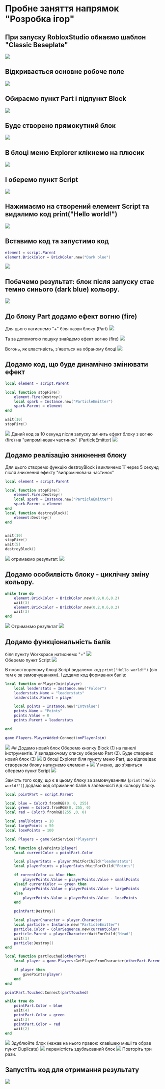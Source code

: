 # Пробне заняття напрямок "Розробка ігор"
## При запуску RobloxStudio обиаємо шаблон "Classic Beseplate"
<img src = "img/RobloxStudio1.jpg">

## Відкривається основне робоче поле
<img src = "img/RobloxStudio2.jpg">

## Обираємо пункт Part і підпункт Block
<img src = "img/RobloxStudio3.jpg">

## Буде створено прямокутний блок 
<img src = "img/RobloxStudio4.jpg">

## В блоці меню Explorer клікнемо на плюсик 
<img src = "img/RobloxStudio5.jpg">

## І оберемо пункт Script
<img src = "img/script.jpg">

## Нажимаємо на створений елемент Script та видалимо код print("Hello world!")

<img src = "img/RobloxStudio7.jpg">

## Вставимо код та запустимо код

```lua
element = script.Parent
element.BrickColor = BrickColor.new("Dark blue")
```
<img src = "img/RobloxStudio8.jpg">

## Побачемо результат: блок після запуску стає темно синього (dark blue) кольору.

<img src = "img/RobloxStudio9.jpg">

## До блоку Part додамо ефект вогню (fire)
Для цього натиснемо "+" біля назви блоку (Part) 
<img src = "img/RobloxStudio10.jpg">

Та за допомогою пошуку знайдемо ефект вогню (fire)
<img src = "img/RobloxStudio11.jpg">

Вогонь, як властивість, з'яветься на обраному блоці
<img src = "img/RobloxStudio12.jpg">

## Додамо код, що буде динамічно змінювати ефект
```lua
local element = script.Parent

local function stopFire()
	element.Fire:Destroy()
	local spark = Instance.new("ParticleEmitter")
	spark.Parent = element
end

wait(10)
stopFire()
```
<img src = "img/RobloxStudio13.jpg">
Даний код за 10 секунд після запуску змінить ефект блоку з вогню (fire) на "випромінювач частинок" (ParticleEmitter)
<img src = "img/change_property.gif">  

## Додамо реалізацію зникнення блоку
Для цього створемо функцію destroyBlock і викличемо її через 5 секунд після зникнення ефекту "випромінювача частинок"
```lua
local element = script.Parent

local function stopFire()
	element.Fire:Destroy()
	local spark = Instance.new("ParticleEmitter")
	spark.Parent = element
end
local function destroyBlock()
	element:Destroy()
end


wait(10)
stopFire()
wait(5)
destroyBlock()
```  
<img src = "img/RobloxStudio14.jpg">
отримаємо результат: 
<img src = "img/effects.gif">

## Додамо особилвість блоку - циклічну зміну кольору.
```lua
while true do
	element.BrickColor = BrickColor.new(0.9,0.6,0.2)
	wait(3)
	element.BrickColor = BrickColor.new(0.2,0.6,0.2)
	wait(3)
end

```
<img src = "img/RobloxStudio15.jpg">
Отримаємо результат  
<img src = "img/change_color.gif">

## Додамо функціональність балів
біля пункту Workspace натиснемо "+"
<img src = "img/RobloxStudio16.jpg">  
Оберемо пункт Script
<img src = "img/RobloxStudio17.jpg">

В новоствореному блоці Script видалемо код `print("Hello world!")` (він там є за замовчуванням). І додамо код формвання балів:

```lua
local function onPlayerJoin(player)
	local leaderstats = Instance.new("Folder")
	leaderstats.Name = "leaderstats"
	leaderstats.Parent = player

	local points = Instance.new("IntValue")
	points.Name = "Points"
	points.Value = 0
	points.Parent = leaderstats

end

game.Players.PlayerAdded:Connect(onPlayerJoin)
```
<img src = "img/RobloxStudio18.jpg">
## Додамо новий блок
Оберемо кнопку Block (1) на панелі інструментів. У випадаючому списку оберемо Part (2). Буде створено новий блок (3)

<img src = "img/RobloxStudio19.jpg">
В блоці Explorer біля пункту меню Part, що відповідає створеном блоку натиснемо елемент +
<img src = "img/RobloxStudio20.jpg">
У меню, що з'явиться оберемо пункт Script

<img src = "img/RobloxStudio21.jpg">

Замість того коду, що є в цьому блоку за замовчуванням (`print("Hello world!")`) додамо код отримання балів в залежності від кольору блоку.
```lua
local pointPart = script.Parent

local blue = Color3.fromRGB(0, 0, 255)
local green = Color3.fromRGB(0, 255, 0)
local red = Color3.fromRGB(255 ,0, 0)

local smallPoints = 10
local largePoints = 50
local losePoints = 100

local Players = game:GetService("Players")

local function givePoints(player)
	local currentColor = pointPart.Color

	local playerStats = player:WaitForChild("leaderstats")
	local playerPoints = playerStats:WaitForChild("Points")

	if currentColor == blue then
		playerPoints.Value = playerPoints.Value + smallPoints
	elseif currentColor == green then
		playerPoints.Value = playerPoints.Value + largePoints
	else
		playerPoints.Value = playerPoints.Value - losePoints
	end

	pointPart:Destroy()

	local playerCharacter = player.Character
	local particle = Instance.new("ParticleEmitter")
	particle.Color = ColorSequence.new(currentColor)
	particle.Parent = playerCharacter:WaitForChild("Head")
	wait(1)
	particle:Destroy()
end

local function partTouched(otherPart)
	local player = game.Players:GetPlayerFromCharacter(otherPart.Parent)

	if player then
		givePoints(player)
	end
end

pointPart.Touched:Connect(partTouched)

while true do
	pointPart.Color = blue
	wait(4)
	pointPart.Color = green
	wait(3)
	pointPart.Color = red
	wait(2)
end
```
<img src = "img/RobloxStudio22.jpg">
Здублюйте блок (нажав на нього правою клавішею миші та обрав пункт Duplicate)
<img src = "img/RobloxStudio23.jpg">
перемістість здубльований блок 
<img src = "img/duplicate.gif">
Повторіть три рази.

## Запустіть код для отримання результату 
<img src = "img/result.gif">
